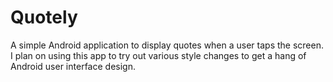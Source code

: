 # Quotely
A simple Android application to display quotes when a user taps the screen.
I plan on using this app to try out various style changes to get a hang of Android user interface design.
